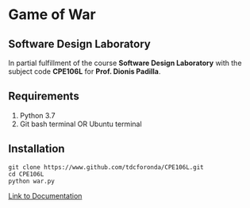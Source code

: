# Game of War

## Software Design Laboratory
In partial fulfillment of the course **Software Design Laboratory** with the subject code **CPE106L** for **Prof. Dionis Padilla**.

## Requirements
1. Python 3.7
2. Git bash terminal OR Ubuntu terminal

## Installation

```
git clone https://www.github.com/tdcforonda/CPE106L.git
cd CPE106L
python war.py
```
[Link to Documentation](https://drive.google.com/drive/folders/1ELCXzhH0kMH9etCy7USMQR-Fy-xNRitN?usp=sharing)
